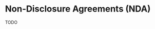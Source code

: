 # Non-Disclosure Agreements (NDA)

<!--
Lei nº 9.609/98 (Lei dos Softwares)
Lei nº 9.610/98 (Lei sobre Direitos Autorais)
-->

TODO
